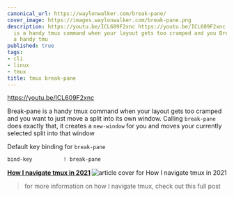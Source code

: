 ```yaml
---
canonical_url: https://waylonwalker.com/break-pane/
cover_image: https://images.waylonwalker.com/break-pane.png
description: https://youtu.be/ICL609F2xnc https://youtu.be/ICL609F2xnc Break-pane
  is a handy tmux command when your layout gets too cramped and you Break-pane is
  a handy tmu
published: true
tags:
- cli
- linux
- tmux
title: tmux break-pane
---
```


https://youtu.be/ICL609F2xnc

Break-pane is a handy tmux command when your layout gets too cramped and you want to just move a split into its own window.  Calling `break-pane` does exactly that, it creates a `new-window` for you and moves your currently selected split into that window

Default key binding for `break-pane`

``` bash
bind-key          ! break-pane
```


  <div class="onelinelink-wrapper">
      <a class="onelinelink" href="https://waylonwalker.com/tmux-nav-2021/">
          <img style="float: right;" align='right' src="https://images.waylonwalker.com/tmux-nav-2021-og_250x140.png" alt="article cover for 
 How I navigate tmux in 2021
"/>
          <p><strong>
 How I navigate tmux in 2021
</strong></p>
      </a>
  </div>


> for more information on how I navigate tmux, check out this full post